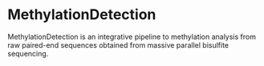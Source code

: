# MethylationDetection


MethylationDetection is an integrative pipeline to methylation analysis from raw paired-end sequences obtained from massive parallel bisulfite sequencing.


